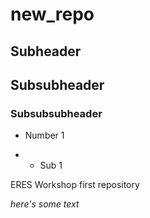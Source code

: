 # new_repo
## Subheader
## Subsubheader
### Subsubsubheader

- Number 1

- - Sub 1

ERES Workshop first repository


_here's some text_
